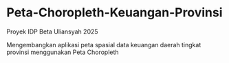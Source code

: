 # Peta-Choropleth-Keuangan-Provinsi

Proyek IDP Beta Uliansyah 2025

Mengembangkan aplikasi peta spasial data keuangan daerah tingkat provinsi menggunakan Peta Choropleth
